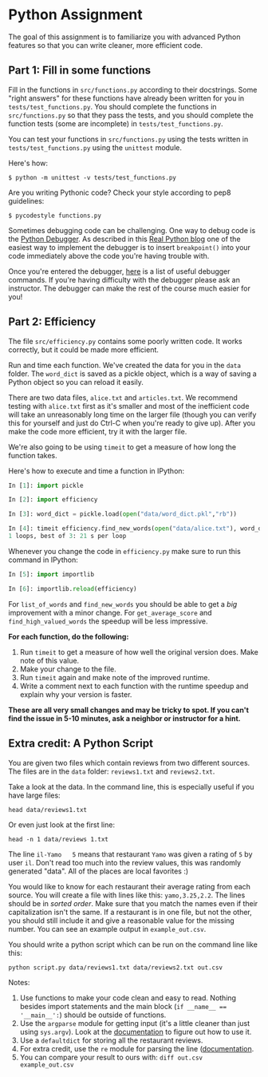 # Python Assignment

The goal of this assignment is to familiarize you with advanced Python 
features so that you can write cleaner, more efficient code.

## Part 1: Fill in some functions

Fill in the functions in `src/functions.py` according to their docstrings. Some 
"right answers" for these functions have already been written for you in 
`tests/test_functions.py`. You should complete the functions in 
`src/functions.py` so that they pass the tests, and you should complete the 
function tests (some are incomplete) in `tests/test_functions.py`.

You can test your functions in `src/functions.py` using the tests written in 
`tests/test_functions.py` using the `unittest` module.

Here's how:
```shell
$ python -m unittest -v tests/test_functions.py
```

Are you writing Pythonic code?  Check your style according to pep8 guidelines:

```shell
$ pycodestyle functions.py
```

Sometimes debugging code can be challenging.  One way to debug code is the 
[Python Debugger](https://docs.python.org/3/library/pdb.html).  As described
in this [Real Python blog](https://realpython.com/python-debugging-pdb/) one
of the easiest way to implement the debugger is to insert `breakpoint()` into
your code immediately above the code you're having trouble with.

Once you're entered the debugger, [here](https://realpython.com/python-debugging-pdb/#essential-pdb-commands)
is a list of useful debugger commands.  If you're having difficulty with the
debugger please ask an instructor.  The debugger can make the rest of the
course much easier for you!

## Part 2: Efficiency

The file `src/efficiency.py` contains some poorly written code. It works 
correctly, but it could be made more efficient.

Run and time each function.  We've created the data for you in the `data` folder. 
The `word_dict` is saved as a pickle object, which is a way of saving a Python 
object so you can reload it easily.

There are two data files, `alice.txt` and `articles.txt`. We recommend testing 
with `alice.txt` first as it's smaller and most of the inefficient code will 
take an unreasonably long time on the larger file (though you can verify this 
for yourself and just do Ctrl-C when you're ready to give up). After you make 
the code more efficient, try it with the larger file.

We're also going to be using `timeit` to get a measure of how long the function 
takes.

Here's how to execute and time a function in IPython:

```python
In [1]: import pickle

In [2]: import efficiency

In [3]: word_dict = pickle.load(open("data/word_dict.pkl","rb"))

In [4]: timeit efficiency.find_new_words(open("data/alice.txt"), word_dict)
1 loops, best of 3: 21 s per loop
```

Whenever you change the code in `efficiency.py` make sure to run this command 
in IPython:

```python
In [5]: import importlib

In [6]: importlib.reload(efficiency)
```

For `list_of_words` and `find_new_words` you should be able to get a *big* 
improvement with a minor change. For `get_average_score` and `find_high_valued_words` 
the speedup will be less impressive.

**For each function, do the following:**

1. Run `timeit` to get a measure of how well the original version does. Make note of this value.
2. Make your change to the file.
3. Run `timeit` again and make note of the improved runtime.
4. Write a comment next to each function with the runtime speedup and explain why your version is faster.

**These are all very small changes and may be tricky to spot. If you can't find the issue in 5-10 minutes, ask a neighbor or instructor for a hint.**


## Extra credit: A Python Script

You are given two files which contain reviews from two different sources. The files are in the `data` folder: `reviews1.txt` and `reviews2.txt`.

Take a look at the data. In the command line, this is especially useful if you have large files:

```shell
head data/reviews1.txt
```

Or even just look at the first line:

```shell
head -n 1 data/reviews 1.txt
```

The line `il-Yamo   5` means that restaurant `Yamo` was given a rating of `5` 
by user `il`. Don't read too much into the review values, this was randomly 
generated "data". All of the places are local favorites :)

You would like to know for each restaurant their average rating from each source. 
You will create a file with lines like this: `yamo,3.25,2.2`. The lines should 
be in *sorted order*. Make sure that you match the names even if their 
capitalization isn't the same. If a restaurant is in one file, but not the other, 
you should still include it and give a reasonable value for the missing number. 
You can see an example output in `example_out.csv`.

You should write a python script which can be run on the command line like this:

```shell
python script.py data/reviews1.txt data/reviews2.txt out.csv
```

Notes:

1. Use functions to make your code clean and easy to read. Nothing besides import 
statements and the main block (`if __name__ == '__main__':`) should be outside of functions.
2. Use the `argparse` module for getting input (it's a little cleaner than just 
using `sys.argv`). Look at the [documentation](https://docs.python.org/3/howto/argparse.html) 
to figure out how to use it.
3. Use a `defaultdict` for storing all the restaurant reviews.
4. For extra credit, use the `re` module for parsing the line ([documentation](https://docs.python.org/3/library).
5. You can compare your result to ours with: `diff out.csv example_out.csv`
